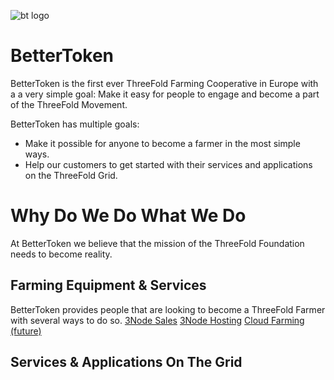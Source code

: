 ![bt logo](bettertoken_logo.jpg)

# BetterToken

BetterToken is the first ever ThreeFold Farming Cooperative in Europe with a a very simple goal: Make it easy for people to engage and become a part of the ThreeFold Movement. 

BetterToken has multiple goals:
- Make it possible for anyone to become a farmer in the most simple ways. 
- Help our customers to get started with their services and applications on the ThreeFold Grid.

# Why Do We Do What We Do

At BetterToken we believe that the mission of the ThreeFold Foundation needs to become reality.


## Farming Equipment & Services
BetterToken provides people that are looking to become a ThreeFold Farmer with several ways to do so.
[3Node Sales]()
[3Node Hosting]()
[Cloud Farming (future)]()



## Services & Applications On The Grid

